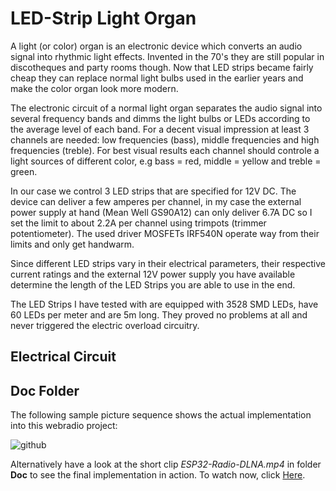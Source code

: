 # LED-Strip Light Organ #

A light (or color) organ is an electronic device which converts an audio signal into rhythmic light effects. Invented in the 70's they are still popular in discotheques and party rooms though.
Now that LED strips became fairly cheap they can replace normal light bulbs used in the earlier years and make the color organ look more modern.

The electronic circuit of a normal light organ separates the audio signal into several frequency bands and dimms the light bulbs or LEDs according to the average level of each band.
For a decent visual impression at least 3 channels are needed: low frequencies (bass), middle frequencies and high frequencies (treble). For best visual results each channel should controle a light sources of different color, e.g bass = red, middle = yellow and treble = green.

In our case we control 3 LED strips that are specified for 12V DC. The device can deliver a few amperes per channel, in my case the external power supply at hand (Mean Well GS90A12) can only deliver 6.7A DC so I set the limit to about 2.2A per channel using trimpots (trimmer potentiometer). The used driver MOSFETs IRF540N operate way from their limits and only get handwarm.

Since different LED strips vary in their electrical parameters, their respective current ratings and the external 12V power supply you have available determine the length of the LED Strips you are able to use in the end.

The LED Strips I have tested with are equipped with 3528 SMD LEDs, have 60 LEDs per meter and are 5m long. They proved no problems at all and never triggered the electric overload circuitry.


## Electrical Circuit ##





## Doc Folder ##

The following sample picture sequence shows the actual implementation into this webradio project:

![github](https://github.com/yellobyte/SoapESP32/raw/main/doc/ESP32-Radio-DLNA.jpg)

Alternatively have a look at the short clip _ESP32-Radio-DLNA.mp4_ in folder **Doc** to see the final implementation in action. To watch now, click [Here](https://github.com/yellobyte/ESP32-Webradio-PlusDLNA/blob/main/Doc/ESP32-Radio-DLNA.mp4).